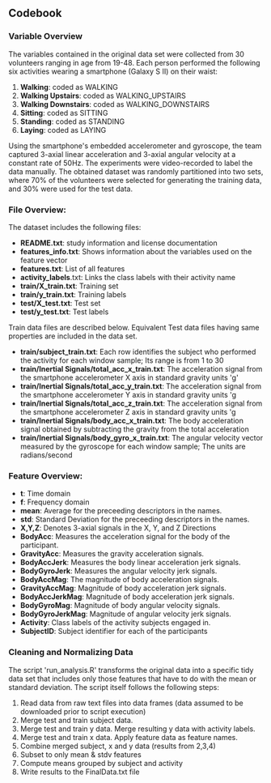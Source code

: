 ## Codebook
### Variable Overview
The variables contained in the original data set were collected from 30 volunteers ranging in age from 19-48. Each person performed the following six activities wearing a smartphone (Galaxy S II) on their waist:

1. **Walking**: coded as WALKING
2. **Walking Upstairs**: coded as WALKING_UPSTAIRS
3. **Walking Downstairs**: coded as WALKING_DOWNSTAIRS
4. **Sitting**: coded as SITTING
5. **Standing**: coded as STANDING
6. **Laying**: coded as LAYING

Using the smartphone's embedded accelerometer and gyroscope, the team captured 3-axial linear acceleration and 3-axial angular velocity at a constant rate of 50Hz. The experiments were video-recorded to label the data manually. The obtained dataset was randomly partitioned into two sets, where 70% of the volunteers were selected for generating the training data, and 30% were used for the test data.

### File Overview:
The dataset includes the following files:

* **README.txt**: study information and license documentation 
* **features_info.txt**: Shows information about the variables used on the feature vector 
* **features.txt**: List of all features 
* **activity_labels**.txt: Links the class labels with their activity name 
* **train/X_train.txt**: Training set 
* **train/y_train.txt**: Training labels 
* **test/X_test.txt**: Test set 
* **test/y_test.txt**: Test labels 

Train data files are described below. Equivalent Test data files having same properties are included in the data set.

* **train/subject_train.txt**: Each row identifies the subject who performed the activity for each window sample; Its range is from 1 to 30
* **train/Inertial Signals/total_acc_x_train.txt**: The acceleration signal from the smartphone accelerometer X axis in standard gravity units 'g'
* **train/Inertial Signals/total_acc_y_train.txt**: The acceleration signal from the smartphone accelerometer Y axis in standard gravity units 'g 
* **train/Inertial Signals/total_acc_z_train.txt**: The acceleration signal from the smartphone accelerometer Z axis in standard gravity units 'g
* **train/Inertial Signals/body_acc_x_train.txt**: The body acceleration signal obtained by subtracting the gravity from the total acceleration
* **train/Inertial Signals/body_gyro_x_train.txt**: The angular velocity vector measured by the gyroscope for each window sample; The units are radians/second

### Feature Overview:

* **t**: Time domain
* **f**: Frequency domain
* **mean**: Average for the preceeding descriptors in the names.
* **std**: Standard Deviation for the preceeding descriptors in the names.
* **X,Y,Z**: Denotes 3-axial signals in the X, Y, and Z Directions
* **BodyAcc**: Measures the acceleration signal for the body of the participant.
* **GravityAcc**: Measures the gravity acceleration signals.
* **BodyAccJerk**: Measures the body linear acceleration jerk signals.
* **BodyGyroJerk**: Measures the angular velocity jerk signals.
* **BodyAccMag**: The magnitude of body acceleration signals.
* **GravityAccMag**: Magnitude of body acceleration jerk signals.
* **BodyAccJerkMag**: Magnitude of body acceleration jerk signals.
* **BodyGyroMag**: Magnitude of body angular velocity signals.
* **BodyGyroJerkMag**: Magnitude of angular velocity jerk signals.
* **Activity**: Class labels of the activity subjects engaged in.
* **SubjectID**: Subject identifier for each of the participants

### Cleaning and Normalizing Data
The script 'run_analysis.R' transforms the original data into a specific tidy data set that includes only those features that have to do with the mean or standard deviation. The script itself follows the following steps:

1. Read data from raw text files into data frames (data assumed to be downloaded prior to script execution)
2. Merge test and train subject data.
3. Merge test and train y data. Merge resulting y data with activity labels.
4. Merge test and train x data. Apply feature data as feature names.
5. Combine merged subject, x and y data (results from 2,3,4)
6. Subset to only mean & stdv features
7. Compute means grouped by subject and activity
8. Write results to the FinalData.txt file


